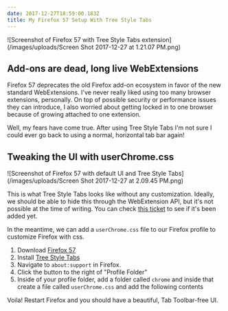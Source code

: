 ```yaml
---
date: 2017-12-27T18:59:00.183Z
title: My Firefox 57 Setup With Tree Style Tabs
---
```

![Screenshot of Firefox 57 with Tree Style Tabs extension](/images/uploads/Screen Shot 2017-12-27 at 1.21.07 PM.png)

## Add-ons are dead, long live WebExtensions

Firefox 57 deprecates the old Firefox add-on ecosystem in favor of the new standard WebExtensions. I've never really liked using too many browser extensions, personally. On top of possible security or performance issues they can introduce, I also worried about getting locked in to one browser because of growing attached to one extension.

Well, my fears have come true. After using Tree Style Tabs I'm not sure I could ever go back to using a normal, horizontal tab bar again!

## Tweaking the UI with userChrome.css

![Screenshot of Firefox 57 with default UI and Tree Style Tabs](/images/uploads/Screen Shot 2017-12-27 at 2.09.45 PM.png)

This is what Tree Style Tabs looks like without any customization. Ideally, we should be able to hide this through the WebExtension API, but it's not possible at the time of writing. You can check [this ticket](https://blog.mozilla.org/addons/2017/11/03/keeping-tabs-tab-api/) to see if it's been added yet.

In the meantime, we can add a `userChrome.css` file to our Firefox profile to customize Firefox with css.

1. Download [Firefox 57](https://www.mozilla.org/en-US/firefox/new/)
2. Install [Tree Style Tabs](https://addons.mozilla.org/en-US/firefox/addon/tree-style-tab/)
3. Navigate to `about:support` in Firefox.
4. Click the button to the right of "Profile Folder"
5. Inside of your profile folder, add a folder called `chrome` and inside that create a file called `userChrome.css` and add the following contents

<script src="https://gist.github.com/dj/2ab3aa20fa1076d4e28dfcc6d1e519c3.js"></script>

Voila! Restart Firefox and you should have a beautiful, Tab Toolbar-free UI.

